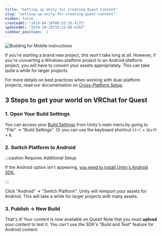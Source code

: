 ```yaml
---
title: "Setting up Unity for Creating Quest Content"
slug: "setting-up-unity-for-creating-quest-content"
hidden: false
createdAt: "2019-04-10T00:53:35.417Z"
updatedAt: "2019-10-28T19:23:09.636Z"
sidebar_position: -1
---
```

![Building for Mobile instructions](/img/setting-up-unity-for-creating-quest-content-1ac8b19-VRChat_QuestContent_QuickStart.png)

If you're starting a brand new project, this won't take long at all. However, if you're converting a Windows platform project to an Android platform project, you will have to convert your assets appropriately. This can take quite a while for larger projects.

For more details on best practices when working with dual-platform projects, read our documentation on [Cross-Platform Setup](/platforms/android/cross-platform-setup).

## 3 Steps to get your world on VRChat for Quest

### 1. Open Your Build Settings

You can access your [Build Settings](https://docs.unity3d.com/Manual/BuildSettings.html) from Unity's main menu by going to "File" -> "Build Settings". Or you can use the keyboard shortcut `Ctrl` + `Shift` + `B`.

### 2. Switch Platform to Android

:::caution Requires Additional Setup

If the Android option isn't appearing, [you need to install Unity's Android SDK.](https://docs.unity3d.com/Manual/android-sdksetup.html)

:::

Click "Android" -> "Switch Platform". Unity will reimport your assets for Android. This will take a while for larger projects with many assets.

### 3. Publish -> New Build

That's it! Your content is now available on Quest! Note that you must **upload** your content to test it. You can't use the SDK's "Build and Test" feature for Android content.